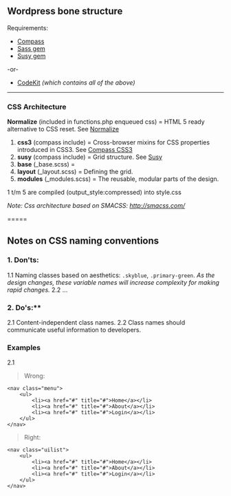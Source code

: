 ## Wordpress bone structure

Requirements: 
+ [Compass](http://compass-style.org/) 
+ [Sass gem](http://rubygems.org/gems/sass) 
+ [Susy gem](http://rubygems.org/search?utf8=%E2%9C%93&query=susy)  

-or-

+ [CodeKit](http://incident57.com/codekit/) *(which contains all of the above)*


------------
### CSS Architecture

**Normalize** (included in functions.php enqueued css) = HTML 5 ready alternative to CSS reset. See [Normalize](http://necolas.github.io/normalize.css/)

1. **css3** (compass include) = Cross-browser mixins for CSS properties introduced in CSS3. See [Compass CSS3](http://compass-style.org/reference/compass/css3/)
2. **susy** (compass include) = Grid structure. See [Susy](http://susy.oddbird.net/guides/#start-basic)
3. **base** (_base.scss) = 
4. **layout** (_layout.scss) = Defining the grid. 
5. **modules** (_modules.scss) = The reusable, modular parts of the design. 

1 t/m 5 are compiled (output_style:compressed) into style.css

*Note: Css architecture based on SMACSS: http://smacss.com/*

=====

## Notes on CSS naming conventions

### 1. Don'ts:

1.1 Naming classes based on aesthetics: `.skyblue`, `.primary-green`. 
*As the design changes, these variable names will increase complexity for making rapid changes.*
2.2 ... 

### 2. Do's:**

2.1 Content-independent class names.
2.2 Class names should communicate useful information to developers.


### Examples

2.1 
> Wrong:
```
<nav class="menu">
	<ul>
		<li><a href="#" title="#">Home</a></li>
		<li><a href="#" title="#">About</a></li>
		<li><a href="#" title="#">Login</a></li>
	</ul>
</nav>
```

> Right:
```
<nav class="uilist">
    <ul>
		<li><a href="#" title="#">Home</a></li>
		<li><a href="#" title="#">About</a></li>
		<li><a href="#" title="#">Login</a></li>
	</ul>
</nav>
```







